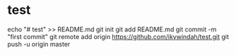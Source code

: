 # test
echo "# test" >> README.md
git init
git add README.md
git commit -m "first commit"
git remote add origin https://github.com/ikywindah/test.git
git push -u origin master
